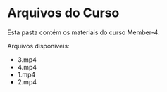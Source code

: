 # Arquivos do Curso

Esta pasta contém os materiais do curso Member-4.

Arquivos disponíveis:
- 3.mp4
- 4.mp4
- 1.mp4
- 2.mp4